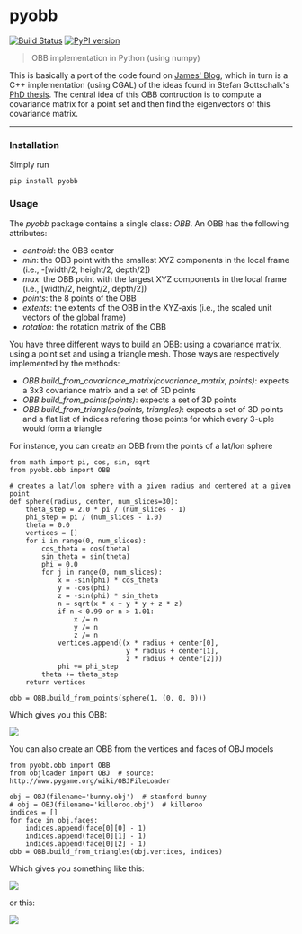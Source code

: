 # pyobb

[![Build Status](https://travis-ci.org/pboechat/pyobb.svg?branch=master)](https://travis-ci.org/pboechat/pyobb) [![PyPI version](https://badge.fury.io/py/pyobb.svg)](https://badge.fury.io/py/pyobb)

> OBB implementation in Python (using numpy)

This is basically a port of the code found on [James' Blog](http://jamesgregson.blogspot.com/2011/03/latex-test.html), which in turn is a C++ implementation (using CGAL) of the ideas found in Stefan Gottschalk's [PhD thesis](http://gamma.cs.unc.edu/users/gottschalk/main.pdf).
The central idea of this OBB contruction is to compute a covariance matrix for a point set and then find the eigenvectors of this covariance matrix.

----------

### Installation

Simply run

    pip install pyobb


### Usage

The *pyobb* package contains a single class: *OBB*. An OBB has the following attributes:

* *centroid*: the OBB center
* *min*: the OBB point with the smallest XYZ components in the local frame (i.e., -[width/2, height/2, depth/2])
* *max*: the OBB point with the largest XYZ components in the local frame (i.e., [width/2, height/2, depth/2])
* *points*: the 8 points of the OBB
* *extents*: the extents of the OBB in the XYZ-axis (i.e., the scaled unit vectors of the global frame)
* *rotation*: the rotation matrix of the OBB

You have three different ways to build an OBB: using a covariance matrix, using a point set and using a triangle mesh. Those ways are respectively implemented by the methods:

* *OBB.build_from_covariance_matrix(covariance_matrix, points)*: expects a 3x3 covariance matrix and a set of 3D points
* *OBB.build_from_points(points)*: expects a set of 3D points
* *OBB.build_from_triangles(points, triangles)*: expects a set of 3D points and a flat list of indices refering those points for which every 3-uple would form a triangle

For instance, you can create an OBB from the points of a lat/lon sphere

    from math import pi, cos, sin, sqrt
    from pyobb.obb import OBB
    
    # creates a lat/lon sphere with a given radius and centered at a given point
    def sphere(radius, center, num_slices=30):
        theta_step = 2.0 * pi / (num_slices - 1)
        phi_step = pi / (num_slices - 1.0)
        theta = 0.0
        vertices = []
        for i in range(0, num_slices):
            cos_theta = cos(theta)
            sin_theta = sin(theta)
            phi = 0.0
            for j in range(0, num_slices):
                x = -sin(phi) * cos_theta
                y = -cos(phi)
                z = -sin(phi) * sin_theta
                n = sqrt(x * x + y * y + z * z)
                if n < 0.99 or n > 1.01:
                    x /= n
                    y /= n
                    z /= n
                vertices.append((x * radius + center[0],
                                 y * radius + center[1],
                                 z * radius + center[2]))
                phi += phi_step
            theta += theta_step
        return vertices
    
    obb = OBB.build_from_points(sphere(1, (0, 0, 0)))

Which gives you this OBB:

![](http://www.pedroboechat.com/images/pyobb_0.png)

You can also create an OBB from the vertices and faces of OBJ models

    from pyobb.obb import OBB
    from objloader import OBJ  # source: http://www.pygame.org/wiki/OBJFileLoader
    
    obj = OBJ(filename='bunny.obj')  # stanford bunny
    # obj = OBJ(filename='killeroo.obj')  # killeroo
    indices = []
    for face in obj.faces:
        indices.append(face[0][0] - 1)
        indices.append(face[0][1] - 1)
        indices.append(face[0][2] - 1)
    obb = OBB.build_from_triangles(obj.vertices, indices)

Which gives you something like this:

![](http://www.pedroboechat.com/images/pyobb_1.png)

or this:

![](http://www.pedroboechat.com/images/pyobb_2.png)
